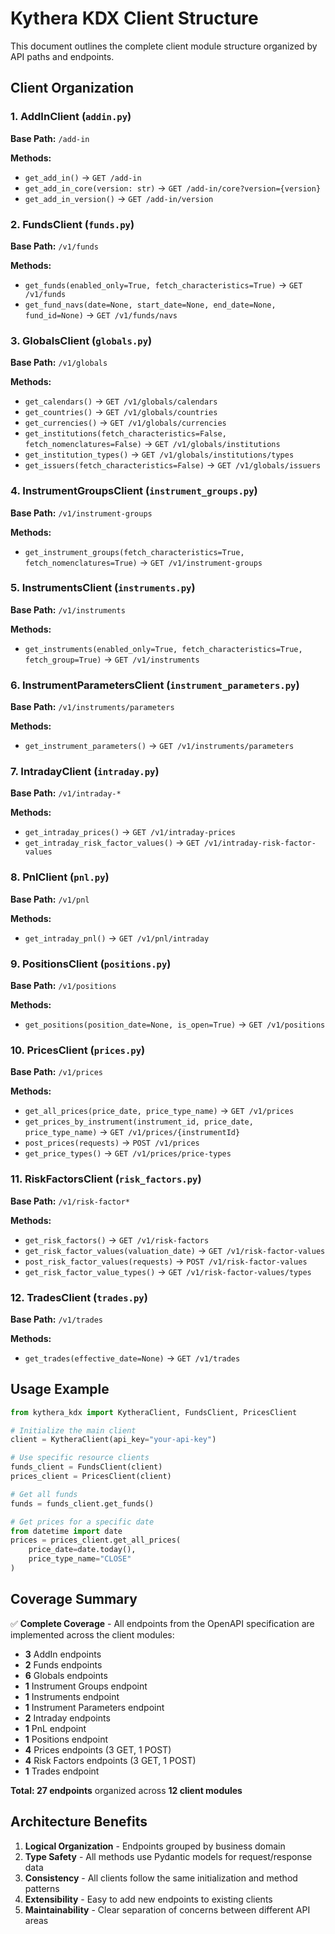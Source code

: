 # Kythera KDX Client Structure

This document outlines the complete client module structure organized by API paths and endpoints.

## Client Organization

### 1. AddInClient (`addin.py`)
**Base Path:** `/add-in`

**Methods:**
- `get_add_in()` → `GET /add-in`
- `get_add_in_core(version: str)` → `GET /add-in/core?version={version}`
- `get_add_in_version()` → `GET /add-in/version`

### 2. FundsClient (`funds.py`)
**Base Path:** `/v1/funds`

**Methods:**
- `get_funds(enabled_only=True, fetch_characteristics=True)` → `GET /v1/funds`
- `get_fund_navs(date=None, start_date=None, end_date=None, fund_id=None)` → `GET /v1/funds/navs`

### 3. GlobalsClient (`globals.py`)
**Base Path:** `/v1/globals`

**Methods:**
- `get_calendars()` → `GET /v1/globals/calendars`
- `get_countries()` → `GET /v1/globals/countries`
- `get_currencies()` → `GET /v1/globals/currencies`
- `get_institutions(fetch_characteristics=False, fetch_nomenclatures=False)` → `GET /v1/globals/institutions`
- `get_institution_types()` → `GET /v1/globals/institutions/types`
- `get_issuers(fetch_characteristics=False)` → `GET /v1/globals/issuers`

### 4. InstrumentGroupsClient (`instrument_groups.py`)
**Base Path:** `/v1/instrument-groups`

**Methods:**
- `get_instrument_groups(fetch_characteristics=True, fetch_nomenclatures=True)` → `GET /v1/instrument-groups`

### 5. InstrumentsClient (`instruments.py`)
**Base Path:** `/v1/instruments`

**Methods:**
- `get_instruments(enabled_only=True, fetch_characteristics=True, fetch_group=True)` → `GET /v1/instruments`

### 6. InstrumentParametersClient (`instrument_parameters.py`)
**Base Path:** `/v1/instruments/parameters`

**Methods:**
- `get_instrument_parameters()` → `GET /v1/instruments/parameters`

### 7. IntradayClient (`intraday.py`)
**Base Path:** `/v1/intraday-*`

**Methods:**
- `get_intraday_prices()` → `GET /v1/intraday-prices`
- `get_intraday_risk_factor_values()` → `GET /v1/intraday-risk-factor-values`

### 8. PnlClient (`pnl.py`)
**Base Path:** `/v1/pnl`

**Methods:**
- `get_intraday_pnl()` → `GET /v1/pnl/intraday`

### 9. PositionsClient (`positions.py`)
**Base Path:** `/v1/positions`

**Methods:**
- `get_positions(position_date=None, is_open=True)` → `GET /v1/positions`

### 10. PricesClient (`prices.py`)
**Base Path:** `/v1/prices`

**Methods:**
- `get_all_prices(price_date, price_type_name)` → `GET /v1/prices`
- `get_prices_by_instrument(instrument_id, price_date, price_type_name)` → `GET /v1/prices/{instrumentId}`
- `post_prices(requests)` → `POST /v1/prices`
- `get_price_types()` → `GET /v1/prices/price-types`

### 11. RiskFactorsClient (`risk_factors.py`)
**Base Path:** `/v1/risk-factor*`

**Methods:**
- `get_risk_factors()` → `GET /v1/risk-factors`
- `get_risk_factor_values(valuation_date)` → `GET /v1/risk-factor-values`
- `post_risk_factor_values(requests)` → `POST /v1/risk-factor-values`
- `get_risk_factor_value_types()` → `GET /v1/risk-factor-values/types`

### 12. TradesClient (`trades.py`)
**Base Path:** `/v1/trades`

**Methods:**
- `get_trades(effective_date=None)` → `GET /v1/trades`

## Usage Example

```python
from kythera_kdx import KytheraClient, FundsClient, PricesClient

# Initialize the main client
client = KytheraClient(api_key="your-api-key")

# Use specific resource clients
funds_client = FundsClient(client)
prices_client = PricesClient(client)

# Get all funds
funds = funds_client.get_funds()

# Get prices for a specific date
from datetime import date
prices = prices_client.get_all_prices(
    price_date=date.today(),
    price_type_name="CLOSE"
)
```

## Coverage Summary

✅ **Complete Coverage** - All endpoints from the OpenAPI specification are implemented across the client modules:

- **3** AddIn endpoints
- **2** Funds endpoints  
- **6** Globals endpoints
- **1** Instrument Groups endpoint
- **1** Instruments endpoint
- **1** Instrument Parameters endpoint
- **2** Intraday endpoints
- **1** PnL endpoint
- **1** Positions endpoint
- **4** Prices endpoints (3 GET, 1 POST)
- **4** Risk Factors endpoints (3 GET, 1 POST)
- **1** Trades endpoint

**Total: 27 endpoints** organized across **12 client modules**

## Architecture Benefits

1. **Logical Organization** - Endpoints grouped by business domain
2. **Type Safety** - All methods use Pydantic models for request/response data
3. **Consistency** - All clients follow the same initialization and method patterns
4. **Extensibility** - Easy to add new endpoints to existing clients
5. **Maintainability** - Clear separation of concerns between different API areas
